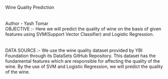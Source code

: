 Wine Quality Prediction  
<br>  
Author - Yash Tomar
<br>
OBJECTIVE :- Here we will predict the quality of wine on the basis of given features using SVM(Support Vector Classifier) and Logistic Regression.  
<br>  
DATA SOURCE :- We use the wine quality dataset provided by YBI Foundation through its DataSets GitHub Repository. This dataset has the fundamental features which are responsible for affecting the quality of the wine. By the use of SVM and Logistic Regression, we will predict the quality of the wine.  
<br>
